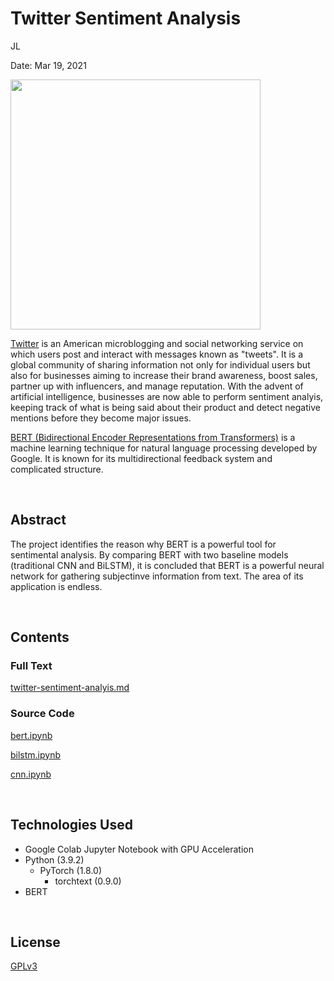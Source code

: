 # Twitter Sentiment Analysis

JL

Date: Mar 19, 2021

<img src = 'https://help.twitter.com/content/dam/help-twitter/brand/logo.png' width='400'>

[Twitter](https://twitter.com/home) is an American microblogging and social networking service on which users post and interact with messages known as "tweets". It is a global community of sharing information not only for individual users but also for businesses aiming to increase their brand awareness, boost sales, partner up with influencers, and manage reputation. With the advent of artificial intelligence, businesses are now able to perform sentiment analyis, keeping track of what is being said about their product and detect negative mentions before they become major issues. 

[BERT (Bidirectional Encoder Representations from Transformers)](https://arxiv.org/abs/1810.04805) is a machine learning technique for natural language processing developed by Google. It is known for its multidirectional feedback system and complicated structure. 

&nbsp;

## Abstract

The project identifies the reason why BERT is a powerful tool for sentimental analysis. By comparing BERT with two baseline models (traditional CNN and BiLSTM), it is concluded that BERT is a powerful neural network for gathering subjectinve information from text. The area of its application is endless.

&nbsp;

## Contents

### Full Text

[twitter-sentiment-analyis.md](https://github.com/chan030609/twitter-sentiment-analysis/blob/master/twitter-sentiment-analysis.md)

### Source Code

[bert.ipynb](https://github.com/chan030609/twitter-sentiment-analysis/blob/master/bert.ipynb)

[bilstm.ipynb](https://github.com/chan030609/twitter-sentiment-analysis/blob/master/bilstm.ipynb)

[cnn.ipynb](https://github.com/chan030609/twitter-sentiment-analysis/blob/master/cnn.ipynb)

&nbsp;

## Technologies Used
- Google Colab Jupyter Notebook with GPU Acceleration 
- Python (3.9.2)
    - PyTorch (1.8.0)
        - torchtext (0.9.0)
- BERT

&nbsp;

## License

[GPLv3](https://www.gnu.org/licenses/gpl-3.0.en.html)
